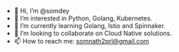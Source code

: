 - 👋 Hi, I’m @somdey
- 👀 I’m interested in Python, Golang, Kubernetes.
- 🌱 I’m currently learning Golang, Istio and Spinnaker.
- 💞️ I’m looking to collaborate on Cloud Native solutions.
- 📫 How to reach me: somnath2prl@gmail.com

<!---
somdey/somdey is a ✨ special ✨ repository because its `README.md` (this file) appears on your GitHub profile.
You can click the Preview link to take a look at your changes.
--->
